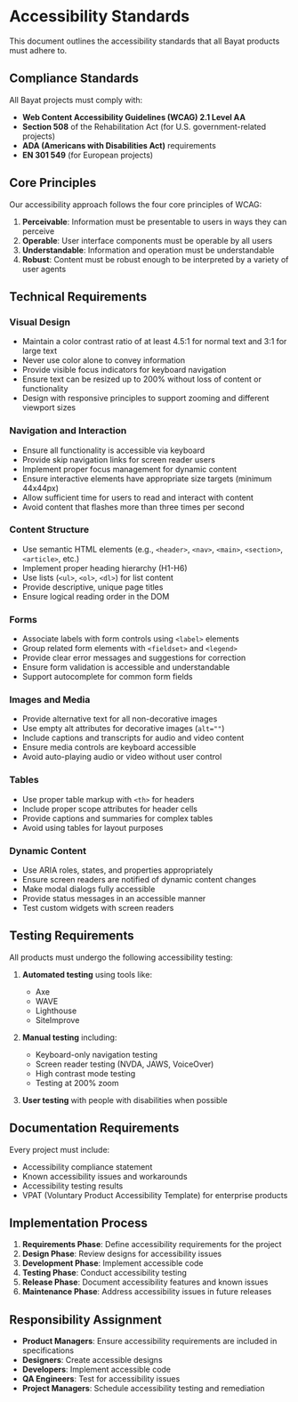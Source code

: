 # Accessibility Standards

This document outlines the accessibility standards that all Bayat products must adhere to.

## Compliance Standards

All Bayat projects must comply with:

- **Web Content Accessibility Guidelines (WCAG) 2.1 Level AA**
- **Section 508** of the Rehabilitation Act (for U.S. government-related projects)
- **ADA (Americans with Disabilities Act)** requirements
- **EN 301 549** (for European projects)

## Core Principles

Our accessibility approach follows the four core principles of WCAG:

1. **Perceivable**: Information must be presentable to users in ways they can perceive
2. **Operable**: User interface components must be operable by all users
3. **Understandable**: Information and operation must be understandable
4. **Robust**: Content must be robust enough to be interpreted by a variety of user agents

## Technical Requirements

### Visual Design

- Maintain a color contrast ratio of at least 4.5:1 for normal text and 3:1 for large text
- Never use color alone to convey information
- Provide visible focus indicators for keyboard navigation
- Ensure text can be resized up to 200% without loss of content or functionality
- Design with responsive principles to support zooming and different viewport sizes

### Navigation and Interaction

- Ensure all functionality is accessible via keyboard
- Provide skip navigation links for screen reader users
- Implement proper focus management for dynamic content
- Ensure interactive elements have appropriate size targets (minimum 44x44px)
- Allow sufficient time for users to read and interact with content
- Avoid content that flashes more than three times per second

### Content Structure

- Use semantic HTML elements (e.g., `<header>`, `<nav>`, `<main>`, `<section>`, `<article>`, etc.)
- Implement proper heading hierarchy (H1-H6)
- Use lists (`<ul>`, `<ol>`, `<dl>`) for list content
- Provide descriptive, unique page titles
- Ensure logical reading order in the DOM

### Forms

- Associate labels with form controls using `<label>` elements
- Group related form elements with `<fieldset>` and `<legend>`
- Provide clear error messages and suggestions for correction
- Ensure form validation is accessible and understandable
- Support autocomplete for common form fields

### Images and Media

- Provide alternative text for all non-decorative images
- Use empty alt attributes for decorative images (`alt=""`)
- Include captions and transcripts for audio and video content
- Ensure media controls are keyboard accessible
- Avoid auto-playing audio or video without user control

### Tables

- Use proper table markup with `<th>` for headers
- Include proper scope attributes for header cells
- Provide captions and summaries for complex tables
- Avoid using tables for layout purposes

### Dynamic Content

- Use ARIA roles, states, and properties appropriately
- Ensure screen readers are notified of dynamic content changes
- Make modal dialogs fully accessible
- Provide status messages in an accessible manner
- Test custom widgets with screen readers

## Testing Requirements

All products must undergo the following accessibility testing:

1. **Automated testing** using tools like:
   - Axe
   - WAVE
   - Lighthouse
   - SiteImprove

2. **Manual testing** including:
   - Keyboard-only navigation testing
   - Screen reader testing (NVDA, JAWS, VoiceOver)
   - High contrast mode testing
   - Testing at 200% zoom

3. **User testing** with people with disabilities when possible

## Documentation Requirements

Every project must include:

- Accessibility compliance statement
- Known accessibility issues and workarounds
- Accessibility testing results
- VPAT (Voluntary Product Accessibility Template) for enterprise products

## Implementation Process

1. **Requirements Phase**: Define accessibility requirements for the project
2. **Design Phase**: Review designs for accessibility issues
3. **Development Phase**: Implement accessible code
4. **Testing Phase**: Conduct accessibility testing
5. **Release Phase**: Document accessibility features and known issues
6. **Maintenance Phase**: Address accessibility issues in future releases

## Responsibility Assignment

- **Product Managers**: Ensure accessibility requirements are included in specifications
- **Designers**: Create accessible designs
- **Developers**: Implement accessible code
- **QA Engineers**: Test for accessibility issues
- **Project Managers**: Schedule accessibility testing and remediation 